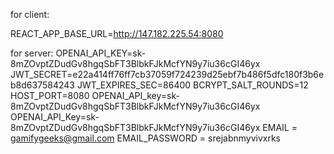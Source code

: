 for client: 

REACT_APP_BASE_URL=http://147.182.225.54:8080


for server:
OPENAI_API_KEY=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
JWT_SECRET=e22a414ff76ff7cb37059f724239d25ebf7b486f5dfc180f3b6eb8d637584243
JWT_EXPIRES_SEC=86400
BCRYPT_SALT_ROUNDS=12
HOST_PORT=8080
OPENAI_API_key=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
OPENAI_API_Key=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
EMAIL = gamifygeeks@gmail.com
EMAIL_PASSWORD = srejabnmyvivxrks
